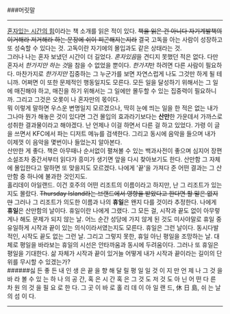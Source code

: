 ###머릿말

---

[혼자있는 시간의 힘](http://www.yes24.com/24/Goods/19419272?Acode=101)이라는 책 소개를 읽은 적이 있다. ~~책을 읽은 건 아니다 자기계발책의 이거해라 저거해라 하는 문장에 쉬이 피곤해지는지라~~ 결국 고독을 아는 사람이 성장하고 또 성숙할 수 있다는 것. 고독이란 자기에의 몰입과도 같은 상태라는 것.  
그러나 나는 혼자 보냈던 시간이 더 길었다. *혼자있음*을 견디지 못했던 적은 없다. 다만 혼자서 *한가지만 하는 것*을 참을 수 없었을 뿐이다. *한가지*만 하려면 다른 사람이 필요하다. 마찬가지로 *한가지만* 집중하는 그 누군가를 보면 자연스럽게 나도 그것만 하게 될 테니까. 어쩌면 이 또한 문제적인 행동일지도 모른다. 모든 일을 달성하기 위해서는 그 일에 매진해야 하고, 매진을 하기 위해서는 그 일에만 몰두할 수 있는 집중력이 필요하니까. 그리고 그것은 오롯이 나 혼자만의 몫이다.  
뭐 이렇게 말하면 우스운 변명일지 모르겠으나, 딱히 눈에 띄는 일을 한 적은 없는 내가 그나마 뭔가 해놓은 것이 있다면 그건 몰입의 효과라기보다는 **산만**한 가운데서 가까스로 성취한 결과물이라고 해야겠다. 난 언제나 이걸 하면서 다른 걸 하고 있었다. 가령 이 글을 쓰면서 KFC에서 파는 디저트 메뉴를 검색한다. 그리고 동시에 음악을 들으며 내가 이제껏 이 음악을 몇번이나 들었는지 알아본다.  
산만한 게 좋다. 책은 아무때나 순서없이 펼쳐볼 수 있는 백과사전이 좋으며 심지어 장편소설조차 중간서부터 읽다가 흥미가 생기면 앞을 다시 찾아보기도 한다. 산만함 그 자체에 몰입한다고 말하면 또 맞을지도 모르겠다. 나에게 '끝'을 가져다 준 어떤 결과는 그 산만함 중 하나에 불과한 것인지도.  
홀리데이 아일랜드. 이건 호주의 어떤 리조트의 이름이라고 하지만, 난 그 리조트가 있는지도 몰랐다. ~~Thursday Island라는 브랜드에서 영향을 받았다고 한다면 할 말은 없지만~~ 그러나 그 리조트가 의도한 이름과 나의 **휴일**은 왠지 다를 것이라 추정한다. 나에게 **휴일**은 산만함의 날이다. 휴일이란 나에게 그랬다. 그 모든 걸, 시작과 끝도 없이 아무렇게나 해도 문제가 되지 않는 날. 어느 순간 성당에 가지 않게 된 것도 미사야말로 휴일 중 유일하게 시작과 끝이 있는 의식이라서였는지도 모른다. 휴일은 그런 날이다. 동시다발적인, 시작도 끝도 없는 그런 날. 그리고 그렇지 못한, 휴일 아닌 평일을 조망하는 날. 대체로 평일을 바라보는 휴일의 시선은 안타까움과 동시에 두려움이다. 그러나 또 휴일은 평일을 기대한다. 삶 자체가 시작과 끝이 있거늘 어떻게 내가 시작과 끝이라는 길이의 단위를 무시할 수 있겠는가?  
######싫 든 좋 든  내 인 생 은  끝 을 향 해 달 릴 평 일 일  것 이 지 만  언 제 나 그 것 을 바 라 볼 수 있 는 하 나 의 공 간, 혹 은 시 간 혹 은 그 것 도 저 것 도 아 닌  어 떤 다 른 차 원 의 것 을 필 요 로 한 다. 그 곳 이 바 로 홀 리 데 이 아 일 랜 드, 休 日 島, 쉬 는 날 의 섬 이 다.   

---
